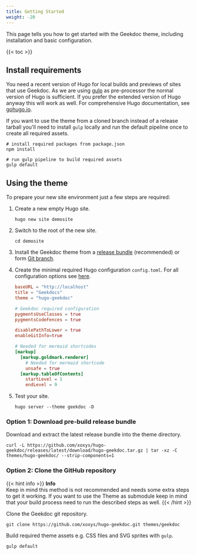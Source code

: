 ```yaml
---
title: Getting Started
weight: -20
---
```


This page tells you how to get started with the Geekdoc theme, including installation and basic configuration.

<!-- spellchecker-disable -->

{{< toc >}}

<!-- spellchecker-enable -->

## Install requirements

You need a recent version of Hugo for local builds and previews of sites that use Geekdoc. As we are using [gulp](https://gulpjs.com/) as pre-processor the normal version of Hugo is sufficient. If you prefer the extended version of Hugo anyway this will work as well. For comprehensive Hugo documentation, see [gohugo.io](https://gohugo.io/documentation/).

If you want to use the theme from a cloned branch instead of a release tarball you'll need to install `gulp` locally and run the default pipeline once to create all required assets.

```Shell
# install required packages from package.json
npm install

# run gulp pipeline to build required assets
gulp default
```

## Using the theme

To prepare your new site environment just a few steps are required:

1. Create a new empty Hugo site.

   ```Shell
   hugo new site demosite
   ```

2. Switch to the root of the new site.

   ```Shell
   cd demosite
   ```

3. Install the Geekdoc theme from a [release bundle](#option-1-download-pre-build-release) (recommended) or form [Git branch](#option-2-clone-the-github-repository).

4. Create the minimal required Hugo configuration `config.toml`. For all configuration options see [here](/usage/configuration/).

   ```Toml
   baseURL = "http://localhost"
   title = "Geekdocs"
   theme = "hugo-geekdoc"

   # Geekdoc required configuration
   pygmentsUseClasses = true
   pygmentsCodeFences = true

   disablePathToLower = true
   enableGitInfo=true

   # Needed for mermaid shortcodes
   [markup]
     [markup.goldmark.renderer]
       # Needed for mermaid shortcode
       unsafe = true
     [markup.tableOfContents]
       startLevel = 1
       endLevel = 9
   ```

5. Test your site.

   ```Shell
   hugo server --theme geekdoc -D
   ```

### Option 1: Download pre-build release bundle

Download and extract the latest release bundle into the theme directory.

```Shell
curl -L https://github.com/xoxys/hugo-geekdoc/releases/latest/download/hugo-geekdoc.tar.gz | tar -xz -C themes/hugo-geekdoc/ --strip-components=1
```

### Option 2: Clone the GitHub repository

{{< hint info >}}
**Info**\
Keep in mind this method is not recommended and needs some extra steps to get it working.
If you want to use the Theme as submodule keep in mind that your build process need to
run the described steps as well.
{{< /hint >}}

Clone the Geekdoc git repository.

```Shell
git clone https://github.com/xoxys/hugo-geekdoc.git themes/geekdoc
```

Build required theme assets e.g. CSS files and SVG sprites with `gulp`.

```Shell
gulp default
```
